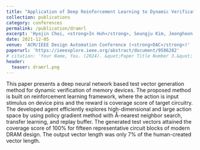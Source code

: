 ```yaml
---
title: "Application of Deep Reinforcement Learning to Dynamic Verification of DRAM Designs"
collection: publications
category: conferences
permalink: /publication/dramrl
excerpt: 'Hyojin Choi, <strong>In Huh</strong>, Seungju Kim, Jeonghoon Ko, Changwook Jeong, Hyeonsik Son, Kiwon Kwon, Joonwan Chai, Younsik Park, Jaehoon Jeong, Dae Sin Kim, Jung Yun Choi'
date: 2021-12-05
venue: 'ACM/IEEE Design Automation Conference (<strong>DAC</strong>)'
paperurl: 'https://ieeexplore.ieee.org/abstract/document/9586282'
# citation: 'Your Name, You. (2024). &quot;Paper Title Number 3.&quot; <i>GitHub Journal of Bugs</i>. 1(3).'
header:
  teaser: dramrl.png
---
```


This paper presents a deep neural network based test vector generation method for dynamic verification of memory devices. The proposed method is built on reinforcement learning framework, where the action is input stimulus on device pins and the reward is coverage score of target circuitry. The developed agent efficiently explores high-dimensional and large action space by using policy gradient method with Å-nearest neighbor search, transfer learning, and replay buffer. The generated test vectors attained the coverage score of 100% for fifteen representative circuit blocks of modern DRAM design. The output vector length was only 7% of the human-created vector length.